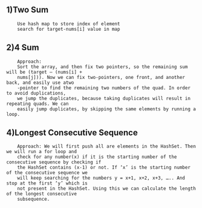 ## 1)Two Sum
        Use hash map to store index of element 
        search for target-nums[i] value in map

## 2)4 Sum
        Approach: 
        Sort the array, and then fix two pointers, so the remaining sum will be (target – (nums[i] + 
        nums[j])). Now we can fix two-pointers, one front, and another back, and easily use atwo
        -pointer to find the remaining two numbers of the quad. In order to avoid duplications, 
        we jump the duplicates, because taking duplicates will result in repeating quads. We can 
        easily jump duplicates, by skipping the same elements by running a loop.

## 4)Longest Consecutive Sequence
        Approach: We will first push all are elements in the HashSet. Then we will run a for loop and 
        check for any number(x) if it is the starting number of the consecutive sequence by checking if 
        the HashSet contains (x-1) or not. If ‘x’ is the starting number of the consecutive sequence we 
        will keep searching for the numbers y = x+1, x+2, x+3, ….. And stop at the first ‘y’ which is 
        not present in the HashSet. Using this we can calculate the length of the longest consecutive 
        subsequence. 